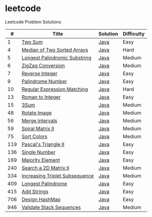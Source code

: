 # leetcode

Leetcode Problem Solutions

| #   | Title                                                                                          | Solution                                                        | Difficulty |
| --- | ---------------------------------------------------------------------------------------------- | --------------------------------------------------------------- | ---------- |
| 1   | [Two Sum](https://leetcode.com/problems/two-sum)                                               | [Java](./java/001_2Sum/Solution.java)                           | Easy       |
| 4   | [Median of Two Sorted Arrays](https://leetcode.com/problems/median-of-two-sorted-arrays)       | [Java](./java/004_Median_of_Two_Sorted_Arrays/Solution.java)    | Hard       |
| 5   | [Longest Palindromic Substring](https://leetcode.com/problems/longest-palindromic-substring)   | [Java](./java/005_Longest_Palindromic_String/Solution.java)     | Medium     |
| 6   | [ZigZag Conversion](https://leetcode.com/problems/zigzag-conversion)                           | [Java](./java/006_Zigzag_Conversion/Solution.java)              | Medium     |
| 7   | [Reverse Integer](https://leetcode.com/problems/reverse-integer)                               | [Java](./java/007_Reverse_Integer/Solution.java)                | Easy       |
| 9   | [Palindrome Number](https://leetcode.com/problems/palindrome-number)                           | [Java](./java/009_Palindrome_Number/Solution.java)              | Easy       |
| 10  | [Regular Expression Matching](https://leetcode.com/problems/regular-expression-matching)       | [Java](./java/010_Regular_Expression_Matching/Solution.java)    | Hard       |
| 13  | [Roman to Integer](https://leetcode.com/problems/roman-to-integer)                             | [Java](./java/013_Roman_to_Integer/Solution.java)               | Easy       |
| 15  | [3Sum](https://leetcode.com/problems/3sum)                                                     | [Java](./java/015_3Sum/Solution.java)                           | Medium     |
| 48  | [Rotate Image](https://leetcode.com/problems/rotate-image)                                     | [Java](./java/048_Rotate_Image/Solution.java)                   | Medium     |
| 56  | [Merge Intervals](https://leetcode.com/problems/merge-intervals)                               | [Java](./java/056_Merge_Intervals/Solution.java)                | Medium     |
| 59  | [Spiral Matrix II](https://leetcode.com/problems/spiral-matrix-ii)                             | [Java](./java/059_Spiral_Matrix_II/Solution.java)               | Medium     |
| 75  | [Sort Colors](https://leetcode.com/problems/sort-colors)                                       | [Java](./java/075_Sort_Colors/Solution.java)                    | Medium     |
| 119 | [Pascal's Triangle II](https://leetcode.com/problems/pascals-triangle-ii)                      | [Java](./java/119_Pascals_Triangle_II/Solution.java)            | Easy       |
| 136 | [Single Number](https://leetcode.com/problems/single-number)                                   | [Java](./java/136_Single_Number/Solution.java)                  | Easy       |
| 169 | [Majority Element](https://leetcode.com/problems/majority-element)                             | [Java](./java/169_Majority_Element/Solution.java)               | Easy       |
| 240 | [Search a 2D Matrix II](https://leetcode.com/problems/search-a-2d-matrix-ii)                   | [Java](./java/240_Search_a_2D_Matrix_II/Solution.java)          | Medium     |
| 334 | [Increasing Triplet Subsequence](https://leetcode.com/problems/increasing-triplet-subsequence) | [Java](./java/334_Increasing_Triplet_Subsequence/Solution.java) | Medium     |
| 409 | [Longest Palindrome](https://leetcode.com/problems/longest-palindrome)                         | [Java](./java/409_Longest_Palindrome/Solution.java)             | Easy       |
| 415 | [Add Strings](https://leetcode.com/problems/add-strings)                                       | [Java](./java/415_Add_Strings/Solution.java)                    | Easy       |
| 706 | [Design HashMap](https://leetcode.com/problems/design-hashmap)                                 | [Java](./java/706_Design_HashMap/Solution.java)                 | Easy       |
| 946 | [Validate Stack Sequences](https://leetcode.com/problems/validate-stack-sequences)             | [Java](./java/946_Validate_Stack_Sequences/Solution.java)       | Medium     |
